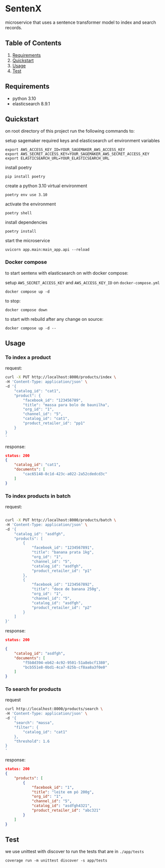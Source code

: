 # SentenX

microservice that uses a sentence transformer model to index and search records.

## Table of Contents

1. [Requirements](#requirements)
2. [Quickstart](#quickstart)
3. [Usage](#usage)
4. [Test](#test)

## Requirements

* python 3.10
* elasticsearch 8.9.1

## Quickstart
on root directory of this project run the following commands to:

setup sagemaker required keys and elasticsearch url environment variables

```
export AWS_ACCESS_KEY_ID=YOUR_SAGEMAKER_AWS_ACCESS_KEY
export AWS_SECRET_ACCESS_KEY=YOUR_SAGEMAKER_AWS_SECRET_ACCESS_KEY
export ELASTICSEARCH_URL=YOUR_ELASTICSEARCH_URL
```

install poetry
```
pip install poetry
```

create a python 3.10 virtual environment
```
poetry env use 3.10
```

activate the environment
```
poetry shell
```

install dependencies
```
poetry install
```

start the microservice
```
uvicorn app.main:main_app.api --reload
```

### Docker compose

to start sentenx with elasticsearch on with docker compose:

setup `AWS_SECRET_ACCESS_KEY` and `AWS_ACCESS_KEY_ID` on `docker-compose.yml`
```
docker compose up -d
```

to stop:
```
docker compose down
```

to start with rebuild after any change on source:
```
docker compose up -d --
```


## Usage

### To index a product

request:
```bash
curl -X PUT http://localhost:8000/products/index \
-H 'Content-Type: application/json' \
-d '{
    "catalog_id": "cat1",
    "product": {
        "facebook_id": "123456789",
        "title": "massa para bolo de baunilha",
        "org_id": "1",
        "channel_id": "5",
        "catalog_id": "cat1",
        "product_retailer_id": "pp1"
    }
}
'
```
response:
```json
status: 200
{
    "catalog_id": "cat1",
    "documents": [
        "cac65148-8c1d-423c-a022-2a52cdedcd3c"
    ]
}
```

### To index products in batch

request:
```bash

curl -X PUT http://localhost:8000/products/batch \
-H 'Content-Type: application/json' \
-d '{
    "catalog_id": "asdfgh",
    "products": [
        {
            "facebook_id": "1234567891",
            "title": "banana prata 1kg",
            "org_id": "1",
            "channel_id": "5",
            "catalog_id": "asdfgh",
            "product_retailer_id": "p1"
        },
        {
            "facebook_id": "1234567892",
            "title": "doce de banana 250g",
            "org_id": "1",
            "channel_id": "5",
            "catalog_id": "asdfgh",
            "product_retailer_id": "p2"
        }
    ]
}'
```

response:
```json
status: 200

{
    "catalog_id": "asdfgh",
    "documents": [
        "f5b8d394-eb62-4c92-9501-51a8ebcf1380",
        "bcb551e8-0bd1-4ca7-825b-cf8aa8a3f0e0"
    ]
}
```

### To search for products

request
```bash
curl http://localhost:8000/products/search \
-H 'Content-Type: application/json' \
-d '{
    "search": "massa",
    "filter": {
        "catalog_id": "cat1"
    },
    "threshold": 1.6
}
'
```
response:
```json
status: 200
{
    "products": [
        {
            "facebook_id": "1",
            "title": "leite em pó 200g",
            "org_id": "1",
            "channel_id": "5",
            "catalog_id": "asdfgh4321",
            "product_retailer_id": "abc321"
        }
    ]
}
```

## Test

we use unittest with discover to run the tests that are in `./app/tests`
```
coverage run -m unittest discover -s app/tests
```

